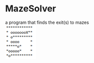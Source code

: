 # MazeSolver
a program that finds the exit(s) to mazes
<br> 
<img src="maze.PNG" alt="Running Application">
